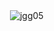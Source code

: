 <p>&nbsp;<img align="center" src="https://github-readme-stats.vercel.app/api?username=jgg05&show_icons=true&locale=en" alt="jgg05" /></p>
